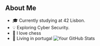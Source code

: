 ## About Me

- 🎓 Currently studying at 42 Lisbon.
- 💡 Exploring Cyber Security.
- 🌱 I love chess
- 🔭 Living in portugal
![Your GitHub Stats](https://github-readme-stats.vercel.app/api?username=dudsdeepz&show_icons=true&hide=contribs,prs&theme=radical)

